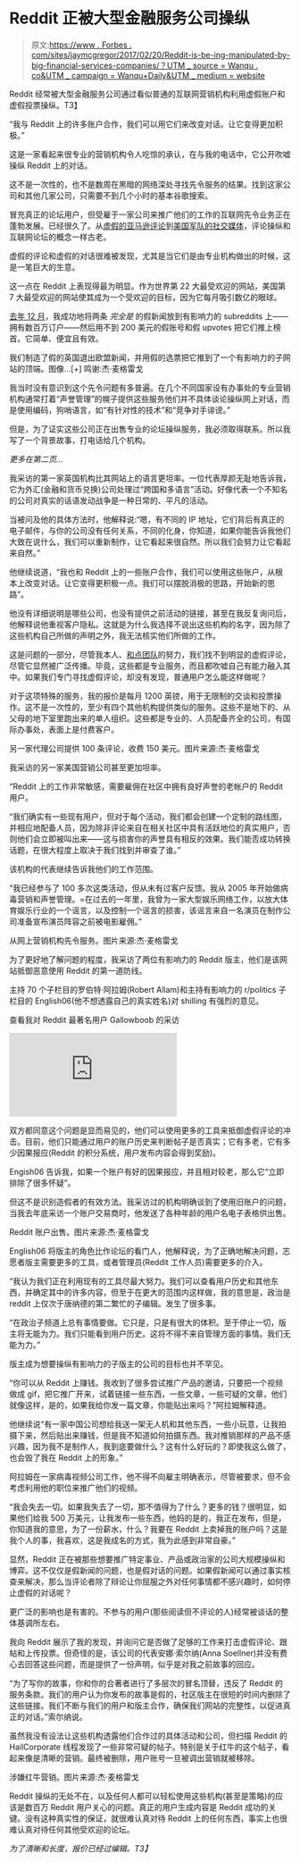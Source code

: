 # Reddit 正被大型金融服务公司操纵

> 原文:[https://www . Forbes . com/sites/jaymcgregor/2017/02/20/Reddit-is-be-ing-manipulated-by-big-financial-services-companies/？UTM _ source = Wanqu . co&UTM _ campaign = Wanqu+Daily&UTM _ medium = website](https://www.forbes.com/sites/jaymcgregor/2017/02/20/reddit-is-being-manipulated-by-big-financial-services-companies/?utm_source=wanqu.co&utm_campaign=Wanqu+Daily&utm_medium=website)

Reddit 经常被大型金融服务公司通过看似普通的互联网营销机构利用虚假账户和虚假投票操纵。T3】

“我与 Reddit 上的许多账户合作，我们可以用它们来改变对话。让它变得更加积极。”

这是一家看起来很专业的营销机构令人吃惊的承认，在与我的电话中，它公开吹嘘操纵 Reddit 上的对话。

这不是一次性的，也不是数周在黑暗的网络深处寻找先令服务的结果。找到这家公司和其他几家公司，只需要不到几个小时的基本谷歌搜索。

冒充真正的论坛用户，但受雇于一家公司来推广他们的工作的互联网先令业务正在蓬勃发展。已经很久了。从[虚假的亚马逊评论](https://www.cnet.com/uk/news/amazon-continues-crack-down-on-alleged-fake-reviews-site/)到[美国军队的社交媒体](https://www.theguardian.com/technology/2011/mar/17/us-spy-operation-social-networks)，评论操纵和互联网论坛的概念一样古老。

 <fbs-ad position="inread" progressive="" ad-id="article-0-inread" aria-hidden="true" role="presentation">虚假的评论和虚假的对话很难被发现，尤其是当它们是由专业机构做出的时候，这是一笔巨大的生意。

这一点在 Reddit 上表现得最为明显。作为世界第 22 大最受欢迎的网站，美国第 7 大最受欢迎的网站使其成为一个受欢迎的目标，因为它每月吸引数亿的眼球。

[去年 12 月](http://www.forbes.com/sites/jaymcgregor/2016/12/14/how-we-bought-reddit-for-200/#6102cd3f7e14)，我成功地将两条 *完全是* 的假新闻放到有影响力的 subreddits 上——拥有数百万订户——然后用不到 200 美元的假账号和假 upvotes 把它们推上榜首。它简单、便宜且有效。

 <fbs-accordion class="expandable" current="-1">我们制造了假的英国退出欧盟新闻，并用假的选票把它推到了一个有影响力的子网站的顶端。图像...[+] 鸣谢:杰·麦格雷戈</fbs-accordion> 

我当时没有意识到这个先令问题有多普遍。在几个不同国家设有办事处的专业营销机构通常打着“声誉管理”的幌子提供这些服务他们并不具体谈论操纵网上对话，而是使用编码，狗哨语言，如“有针对性的技术”和“竞争对手诽谤。”

但是，为了证实这些公司正在出售专业的论坛操纵服务，我必须取得联系。所以我写了一个背景故事，打电话给几个机构。

*更多在第二页...*

我采访的第一家英国机构比其网站上的语言更坦率。一位代表厚颜无耻地告诉我，它为外汇(金融和货币兑换)公司处理过“跨国和多语言”活动。好像代表一个不知名的公司对真实的话语发动战争是一种日常的、平凡的活动。

当被问及他的具体方法时，他解释说:“嗯，有不同的 IP 地址，它们背后有真正的电子邮件，与你的公司没有任何关系，不同的化身，你知道，如果你能告诉我他们大致在说什么，我们可以重新制作，让它看起来很自然。所以我们会努力让它看起来自然。”

他继续说道，“我也和 Reddit 上的一些账户合作，我们可以使用这些账户，从根本上改变对话。让它变得更积极一点。我们可以摆脱消极的思路，开始新的思路”。

他没有详细说明是哪些公司，也没有提供之前活动的链接，甚至在我反复询问后，他解释说他重视客户隐私。这就是为什么我选择不说出这些机构的名字，因为除了这些机构自己所做的声明之外，我无法核实他们所做的工作。

这是问题的一部分，尽管我本人、[和点团队](https://www.youtube.com/pointreport)的努力，我们找不到明显的虚假评论，尽管它显然被广泛传播。毕竟，这些都是专业服务，而且都吹嘘自己有能力融入其中。如果我们专门寻找虚假评论，却没有发现，普通用户怎么能这样做呢？

对于这项特殊的服务，我的报价是每月 1200 英镑，用于无限制的交谈和投票操作。这不是一次性的，至少有四个其他机构提供类似的服务。这些不是地下的、从父母的地下室里跑出来的单人组织。这些都是专业的、人员配备齐全的公司，有国际办事处，表面上是付费客户。

 <fbs-accordion>另一家代理公司提供 100 条评论，收费 150 美元。图片来源:杰·麦格雷戈</fbs-accordion> 

我采访的另一家美国营销公司甚至更加坦率。

“Reddit 上的工作非常敏感，需要雇佣在社区中拥有良好声誉的老帐户的 Reddit 用户。

“我们确实有一些现有用户，但对于每个活动，我们都会创建一个定制的路线图，并相应地配备人员，因为除非评论来自在相关社区中具有活跃地位的真实用户，否则他们会立即被叫出来——这与损害你的声誉具有相反的效果。我们能否成功转换话题，在很大程度上取决于我们找到并审查了谁。”

该机构的代表继续告诉我他们的工作范围。

“我已经参与了 100 多次这类活动，但从未有过客户反馈。我从 2005 年开始做病毒营销和声誉管理。=在过去的一年里，我曾为一家大型娱乐网络工作，以放大体育娱乐行业的一个谣言，以及控制一个谣言的损害，该谣言来自一名演员在制作公司准备宣布演员阵容之前被电影雇佣。”

 <fbs-accordion>从网上营销机构先令服务。图片来源:杰·麦格雷戈</fbs-accordion> 

为了更好地了解问题的程度，我采访了两位有影响力的 Reddit 版主，他们是该网站抵御恶意使用 Reddit 的第一道防线。

主持 70 个子栏目的罗伯特·阿拉姆(Robert Allam)和主持有影响力的 r/politics 子栏目的 English06(他不想透露自己的真实姓名)对 shilling 有强烈的意见。

查看我对 Reddit 最著名用户 Gallowboob 的采访

<iframe class="youtube-player" type="text/html" src="https://www.youtube.com/embed/pAFKvJSM7lU" frameborder="0" scrolling="no">视频</iframe>

双方都同意这个问题是显而易见的，他们可以使用更多的工具来抵御虚假评论的冲击。目前，他们只能通过用户的账户历史来判断帖子是否真实；它有多老，它有多少因果报应(Reddit 的积分系统，用户发布内容会得到奖励)。

Engish06 告诉我，如果一个账户有好的因果报应，并且相对较老，那么它“立即排除了很多怀疑”。

但这不是识别造假者的有效方法。我采访过的机构明确谈到了使用旧账户的问题，当我去年底采访一个账户交易商时，他发送了各种年龄的用户名电子表格供出售。

 <fbs-accordion>Reddit 账户出售。图片来源:杰·麦格雷戈</fbs-accordion> 

English06 将版主的角色比作论坛的看门人，他解释说，为了正确地解决问题，志愿者版主需要更多的工具，或者管理员(Reddit 工作人员)需要更多的介入。

“我认为我们正在利用现有的工具尽最大努力。我们可以查看用户历史和其他东西，并确定其中的许多内容，但至于在更大的范围内这样做，我的意思是，政治是 reddit 上仅次于唐纳德的第二繁忙的子编辑。发生了很多事。

“在政治子频道上总有事情要做。它只是，只是有很大的体积。至于停止一切，版主将无能为力。我们只能看到用户历史。这将不得不来自管理方面的事情。我们无能为力。”

版主成为想要操纵有影响力的子版主的公司的目标也并不罕见。

“你可以从 Reddit 上赚钱。我收到了很多尝试推广产品的邀请，只要把一个视频做成 gif，把它推广开来，试着链接一些东西，一些文章，一些可疑的文章，他们就像这样，是的，如果我给你发一篇文章，你能贴出来吗？”阿拉姆解释道。

他继续说“有一家中国公司想给我送一架无人机和其他东西，一些小玩意，让我拍摄下来，然后贴出来赚钱，但是我不知道如何拍摄东西。我对推销那样的产品不感兴趣，因为我不是制作人，我到底要做什么？这有什么好玩的？即使我这么做了，也会毁了我在 Reddit 上的形象。”

阿拉姆在一家病毒视频公司工作，他不得不向雇主明确表示，尽管被要求，但不会考虑利用他的职位来推广他们的视频。

“我会失去一切。如果我失去了一切，那不值得为了什么？更多的钱？很明显，如果他们给我 500 万美元，让我发布一些东西，他妈的是的，我正在发布，但是，你知道我的意思，为了一份薪水，什么？我要在 Reddit 上卖掉我的账户吗？这是我个人的事，我喜欢，这是我成名的方式，我为此感到非常自豪。”

显然，Reddit 正在被那些想要推广特定事业、产品或政治家的公司大规模操纵和博弈。这不仅仅是假新闻的问题，也是假对话的问题。如果假新闻可以通过事实核查来解决，那么当评论者除了辩论让你屈服之外对任何事情都不感兴趣时，如何停止虚假的对话呢？

更广泛的影响也是有害的。不参与的用户(那些阅读但不评论的人)经常被谈话的整体基调所左右。

我向 Reddit 展示了我的发现，并询问它是否做了足够的工作来打击虚假评论、跟帖和上传投票。但奇怪的是，该公司的代表安娜·索尔纳(Anna Soellner)并没有费心去回答这些问题，而是提供了一份声明，似乎是对我之前故事的回应。

“为了写你的故事，你和你的合著者进行了多层次的冒名顶替，违反了 Reddit 的服务条款。我们的用户认为你发布的故事是假的，社区版主在很短的时间内删除了这些链接。我们不断与我们的用户和版主合作，确保我们网站的完整性，以促进真正的对话。”索尔纳说。

虽然我没有设法让这些机构透露他们合作过的具体活动和公司，但扫描 Reddit 的 HailCorporate 线程发现了一些非常可疑的帖子。特别是关于红牛的这个帖子，看起来像是清晰的营销。最终被删除，用户账号一旦被调出营销就被移除。

 <fbs-accordion>涉嫌红牛营销。图片来源:杰·麦格雷戈</fbs-accordion> 

Reddit 操纵的无处不在，以及任何人都可以轻松使用这些机构(甚至是策略)的应该是数百万 Reddit 用户关心的问题。真正的用户生成内容是 Reddit 成功的关键。没有这种真实性的保证，就很难认真对待 Reddit 上的任何东西，事实上也很难认真对待任何其他受欢迎的论坛。

*为了清晰和长度，报价已经过编辑。T3】*</fbs-ad>